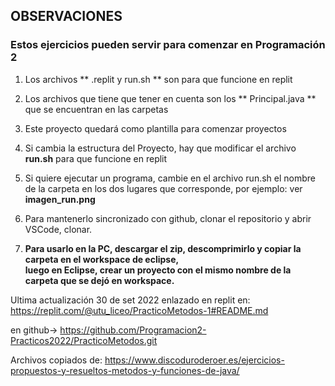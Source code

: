 ##  OBSERVACIONES
### Estos ejercicios pueden servir para comenzar en Programación 2
1) Los archivos ** .replit y run.sh ** son para que funcione en replit

2) Los archivos que tiene que tener en cuenta son los ** Principal.java ** que se encuentran en las carpetas 

3) Este proyecto quedará como plantilla para comenzar proyectos

4) Si cambia la estructura del Proyecto, hay que modificar el archivo **run.sh** para que funcione en replit
5) Si quiere ejecutar un programa, cambie en el archivo run.sh el nombre de la carpeta en los dos lugares que corresponde, por ejemplo: ver **imagen_run.png**
  
6) Para mantenerlo sincronizado con github, clonar el repositorio y abrir VSCode, clonar.
   
   
8) **Para usarlo en la PC, descargar el zip, descomprimirlo y copiar la carpeta en el workspace de eclipse,  
luego en Eclipse, crear un proyecto con el mismo nombre de la carpeta que se dejó en workspace.**

Ultima actualización 30 de set 2022
enlazado en replit en: 
https://replit.com/@utu_liceo/PracticoMetodos-1#README.md

en github-> https://github.com/Programacion2-Practicos2022/PracticoMetodos.git

Archivos copiados de: https://www.discoduroderoer.es/ejercicios-propuestos-y-resueltos-metodos-y-funciones-de-java/